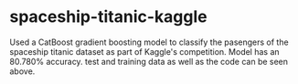 # spaceship-titanic-kaggle
Used a CatBoost gradient boosting model to classify the pasengers of the spaceship titanic dataset as part of Kaggle's competition. Model has an 80.780% accuracy. test and training data as well as the code can be seen above.
